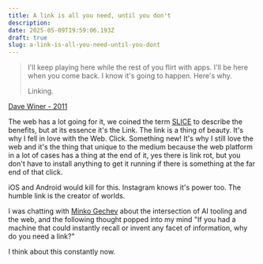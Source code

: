 ```yaml
---
title: A link is all you need, until you don't
description:
date: 2025-05-09T19:59:06.193Z
draft: true
slug: a-link-is-all-you-need-until-you-dont
---
```


> I'll keep playing here while the rest of you flirt with apps. I'll be here when you come back. I know it's going to happen. Here's why.
>
> Linking.

[Dave Winer - 2011](http://scripting.com/stories/2011/12/13/whyAppsAreNotTheFuture.html#p11405)

The web has a lot going for it, we coined the term [SLICE](https://paul.kinlan.me/slice-the-web/) to describe the benefits, but at its essence it's the Link. The link is a thing of beauty. It's why I fell in love with the Web. Click. Something new! It's why I still love the web and it's the thing that unique to the medium because the web platform in a lot of cases has a thing at the end of it, yes there is link rot, but you don't have to install anything to get it running if there is something at the far end of that click.

iOS and Android would kill for this. Instagram knows it's power too. The humble link is the creator of worlds.

I was chatting with [Minko Gechev](https://blog.mgechev.com/) about the intersection of AI tooling and the web, and the following thought popped into my mind "If you had a machine that could instantly recall or invent any facet of information, why do you need a link?"

I think about this constantly now.
